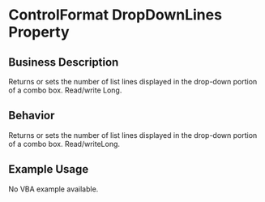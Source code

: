 # ControlFormat DropDownLines Property

## Business Description
Returns or sets the number of list lines displayed in the drop-down portion of a combo box. Read/write Long.

## Behavior
Returns or sets the number of list lines displayed in the drop-down portion of a combo box. Read/writeLong.

## Example Usage
No VBA example available.